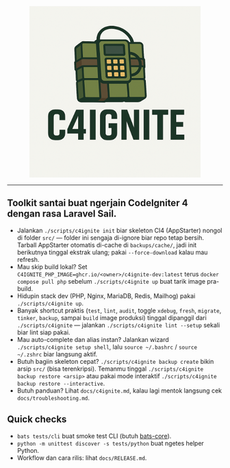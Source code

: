 <p align="center">
<img src="docs/img/c4ignite.png" alt="C4ignite" width="400" height="400">
</p>

---

## Toolkit santai buat ngerjain CodeIgniter 4 dengan rasa Laravel Sail.

- Jalankan `./scripts/c4ignite init` biar skeleton CI4 (AppStarter) nongol di folder `src/` — folder ini sengaja di-ignore biar repo tetap bersih. Tarball AppStarter otomatis di-cache di `backups/cache/`, jadi init berikutnya tinggal ekstrak ulang; pakai `--force-download` kalau mau refresh.
- Mau skip build lokal? Set `C4IGNITE_PHP_IMAGE=ghcr.io/<owner>/c4ignite-dev:latest` terus `docker compose pull php` sebelum `./scripts/c4ignite up` buat tarik image pra-build.
- Hidupin stack dev (PHP, Nginx, MariaDB, Redis, Mailhog) pakai `./scripts/c4ignite up`.
- Banyak shortcut praktis (`test`, `lint`, `audit`, toggle `xdebug`, `fresh`, `migrate`, `tinker`, `backup`, sampai `build` image produksi) tinggal dipanggil dari `./scripts/c4ignite` — jalankan `./scripts/c4ignite lint --setup` sekali biar lint siap pakai.
- Mau auto-complete dan alias instan? Jalankan wizard `./scripts/c4ignite setup shell`, lalu `source ~/.bashrc` / `source ~/.zshrc` biar langsung aktif.
- Butuh bagiin skeleton cepat? `./scripts/c4ignite backup create` bikin arsip `src/` (bisa terenkripsi). Temanmu tinggal `./scripts/c4ignite backup restore <arsip>` atau pakai mode interaktif `./scripts/c4ignite backup restore --interactive`.
- Butuh panduan? Lihat `docs/c4ignite.md`, kalau lagi mentok langsung cek `docs/troubleshooting.md`.

## Quick checks
- `bats tests/cli` buat smoke test CLI (butuh [bats-core](https://github.com/bats-core/bats-core)).
- `python -m unittest discover -s tests/python` buat ngetes helper Python.
- Workflow dan cara rilis: lihat `docs/RELEASE.md`.
